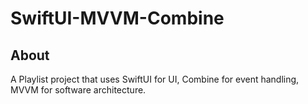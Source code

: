 # SwiftUI-MVVM-Combine
## About
A Playlist project that uses SwiftUI for UI, Combine for event handling, MVVM for software architecture.
